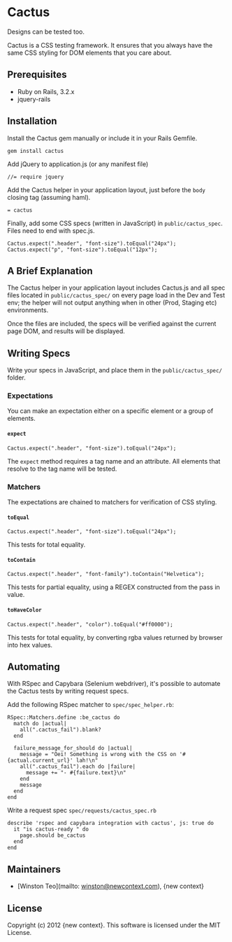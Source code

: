 # Cactus

Designs can be tested too.

Cactus is a CSS testing framework. It ensures that you always have the same CSS styling for DOM elements that you care about.

## Prerequisites

- Ruby on Rails, 3.2.x
- jquery-rails

## Installation

Install the Cactus gem manually or include it in your Rails Gemfile.

    gem install cactus

Add jQuery to application.js (or any manifest file)

    //= require jquery

Add the Cactus helper in your application layout, just before the `body` closing tag (assuming haml).

    = cactus

Finally, add some CSS specs (written in JavaScript) in `public/cactus_spec`. Files need to end with spec.js.

    Cactus.expect(".header", "font-size").toEqual("24px");
    Cactus.expect("p", "font-size").toEqual("12px");

## A Brief Explanation

The Cactus helper in your application layout includes Cactus.js and all spec files located in `public/cactus_spec/` on every page load in the Dev and Test env; the helper will not output anything when in other (Prod, Staging etc) environments.

Once the files are included, the specs will be verified against the current page DOM, and results will be displayed.

## Writing Specs

Write your specs in JavaScript, and place them in the `public/cactus_spec/` folder.

### Expectations

You can make an expectation either on a specific element or a group of elements.

#### `expect`

    Cactus.expect(".header", "font-size").toEqual("24px");

The `expect` method requires a tag name and an attribute. All elements that resolve to the tag name will be tested.

### Matchers

The expectations are chained to matchers for verification of CSS styling.

#### `toEqual`

    Cactus.expect(".header", "font-size").toEqual("24px");

This tests for total equality.

#### `toContain`

    Cactus.expect(".header", "font-family").toContain("Helvetica");

This tests for partial equality, using a REGEX constructed from the pass in value.

#### `toHaveColor`

    Cactus.expect(".header", "color").toEqual("#ff0000");

This tests for total equality, by converting rgba values returned by browser into hex values.

## Automating

With RSpec and Capybara (Selenium webdriver), it's possible to automate the Cactus tests by writing request specs.

Add the following RSpec matcher to `spec/spec_helper.rb`:

    RSpec::Matchers.define :be_cactus do
      match do |actual|
        all(".cactus_fail").blank?
      end

      failure_message_for_should do |actual|
        message = "Oei! Something is wrong with the CSS on '#{actual.current_url}' lah!\n"
        all(".cactus_fail").each do |failure|
          message += "- #{failure.text}\n"
        end
        message
      end
    end

Write a request spec `spec/requests/cactus_spec.rb`

    describe 'rspec and capybara integration with cactus', js: true do
      it "is cactus-ready " do
        page.should be_cactus
      end
    end

## Maintainers
- [Winston Teo](mailto: winston@newcontext.com), {new context}

## License

Copyright (c) 2012 {new context}. This software is licensed under the MIT License.
